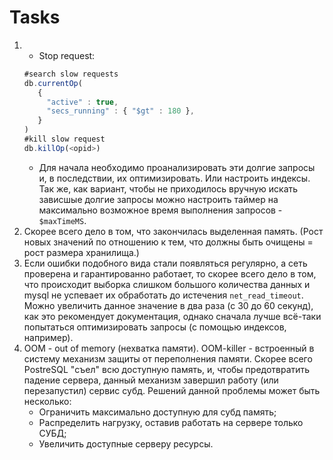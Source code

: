 # Tasks

1. * Stop request:
   ```js
   #search slow requests
   db.currentOp(
      {
        "active" : true,
        "secs_running" : { "$gt" : 180 },
      }
   )
   #kill slow request
   db.killOp(<opid>)
   ```
   * Для начала необходимо проанализировать эти долгие запросы и, в последствии, их оптимизировать. Или настроить индексы. Так же, как вариант, чтобы не приходилось вручную искать зависшые долгие запросы можно настроить таймер на максимально возможное время выполнения запросов - `$maxTimeMS`.
2. Скорее всего дело в том, что закончилась выделенная память. (Рост новых значений по отношению к тем, что должны быть очищены = рост размера хранилища.)
3. Если ошибки подобного вида стали появляться регулярно, а сеть проверена и гарантированно работает, то скорее всего дело в том, что происходит выборка слишком большого количества данных и mysql не успевает их обработать до истечения `net_read_timeout`. Можно увеличить данное значение в два раза (с 30 до 60 секунд), как это рекомендует документация, однако сначала лучше всё-таки попытаться оптимизировать запросы (с помощью индексов, например).
4. OOM - out of memory (нехватка памяти). OOM-killer - встроенный в систему механизм защиты от переполнения памяти. Скорее всего PostreSQL "съел" всю доступную память, и, чтобы предотвратить падение сервера, данный механизм завершил работу (или перезапустил) сервис субд. Решений данной проблемы может быть несколько:
   * Ограничить максимально доступную для субд память;
   * Распределить нагрузку, оставив работать на сервере только СУБД;
   * Увеличить доступные серверу ресурсы.
